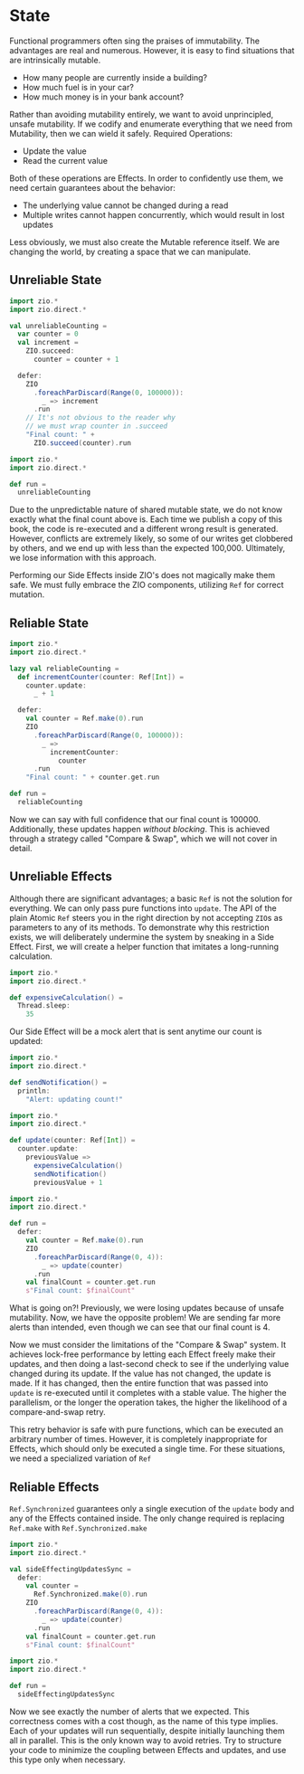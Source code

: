 # State

Functional programmers often sing the praises of immutability.
The advantages are real and numerous.
However, it is easy to find situations that are intrinsically mutable.

- How many people are currently inside a building?
- How much fuel is in your car?
- How much money is in your bank account?

Rather than avoiding mutability entirely, we want to avoid unprincipled, unsafe mutability.
If we codify and enumerate everything that we need from Mutability, then we can wield it safely.
Required Operations:

- Update the value
- Read the current value

Both of these operations are Effects.
In order to confidently use them, we need certain guarantees about the behavior:

- The underlying value cannot be changed during a read
- Multiple writes cannot happen concurrently, which would result in lost updates

Less obviously, we must also create the Mutable reference itself.
We are changing the world, by creating a space that we can manipulate.

## Unreliable State

```scala 3 mdoc:silent
import zio.*
import zio.direct.*

val unreliableCounting =
  var counter = 0
  val increment =
    ZIO.succeed:
      counter = counter + 1

  defer:
    ZIO
      .foreachParDiscard(Range(0, 100000)):
        _ => increment
      .run
    // It's not obvious to the reader why
    // we must wrap counter in .succeed
    "Final count: " +
      ZIO.succeed(counter).run
```

```scala 3 mdoc:runzio
import zio.*
import zio.direct.*

def run =
  unreliableCounting
```

Due to the unpredictable nature of shared mutable state, we do not know exactly what the final count above is.
Each time we publish a copy of this book, the code is re-executed and a different wrong result is generated.
However, conflicts are extremely likely, so some of our writes get clobbered by others, and we end up with less than the expected 100,000.
Ultimately, we lose information with this approach.

Performing our Side Effects inside ZIO's does not magically make them safe.
We must fully embrace the ZIO components, utilizing `Ref` for correct mutation.

## Reliable State

```scala 3 mdoc:runzio
import zio.*
import zio.direct.*

lazy val reliableCounting =
  def incrementCounter(counter: Ref[Int]) =
    counter.update:
      _ + 1

  defer:
    val counter = Ref.make(0).run
    ZIO
      .foreachParDiscard(Range(0, 100000)):
        _ =>
          incrementCounter:
            counter
      .run
    "Final count: " + counter.get.run

def run =
  reliableCounting
```

Now we can say with full confidence that our final count is 100000.
Additionally, these updates happen _without blocking_.
This is achieved through a strategy called "Compare & Swap", which we will not cover in detail.

## Unreliable Effects

Although there are significant advantages; a basic `Ref` is not the solution for everything.
We can only pass pure functions into `update`.
The API of the plain Atomic `Ref` steers you in the right direction by not accepting `ZIO`s as parameters to any of its methods.
To demonstrate why this restriction exists, we will deliberately undermine the system by sneaking in a Side Effect.
First, we will create a helper function that imitates a long-running calculation.

```scala 3 mdoc:silent
import zio.*
import zio.direct.*

def expensiveCalculation() =
  Thread.sleep:
    35
```

Our Side Effect will be a mock alert that is sent anytime our count is updated:

```scala 3 mdoc:silent
import zio.*
import zio.direct.*

def sendNotification() =
  println:
    "Alert: updating count!"
```

```scala 3 mdoc:silent
import zio.*
import zio.direct.*

def update(counter: Ref[Int]) =
  counter.update:
    previousValue =>
      expensiveCalculation()
      sendNotification()
      previousValue + 1
```

```scala 3 mdoc:runzio
import zio.*
import zio.direct.*

def run =
  defer:
    val counter = Ref.make(0).run
    ZIO
      .foreachParDiscard(Range(0, 4)):
        _ => update(counter)
      .run
    val finalCount = counter.get.run
    s"Final count: $finalCount"
```

What is going on?!
Previously, we were losing updates because of unsafe mutability.
Now, we have the opposite problem!
We are sending far more alerts than intended, even though we can see that our final count is 4.

Now we must consider the limitations of the "Compare & Swap" system.
It achieves lock-free performance by letting each Effect freely make their updates, and then doing a last-second check to see if the underlying value changed during its update.
If the value has not changed, the update is made.
If it has changed, then the entire function that was passed into `update` is re-executed until it completes with a stable value.
The higher the parallelism, or the longer the operation takes, the higher the likelihood of a compare-and-swap retry.

This retry behavior is safe with pure functions, which can be executed an arbitrary number of times.
However, it is completely inappropriate for Effects, which should only be executed a single time.
For these situations, we need a specialized variation of `Ref`

## Reliable Effects

`Ref.Synchronized` guarantees only a single execution of the `update` body and any of the Effects contained inside.
The only change required is replacing `Ref.make` with `Ref.Synchronized.make`

```scala 3 mdoc:silent
import zio.*
import zio.direct.*

val sideEffectingUpdatesSync =
  defer:
    val counter =
      Ref.Synchronized.make(0).run
    ZIO
      .foreachParDiscard(Range(0, 4)):
        _ => update(counter)
      .run
    val finalCount = counter.get.run
    s"Final count: $finalCount"
```

```scala 3 mdoc:runzio
import zio.*
import zio.direct.*

def run =
  sideEffectingUpdatesSync
```

Now we see exactly the number of alerts that we expected.
This correctness comes with a cost though, as the name of this type implies.
Each of your updates will run sequentially, despite initially launching them all in parallel.
This is the only known way to avoid retries.
Try to structure your code to minimize the coupling between Effects and updates, and use this type only when necessary.
